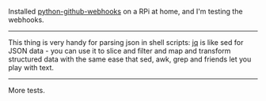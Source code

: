 Installed [python-github-webhooks](https://github.com/carlos-jenkins/python-github-webhooks) on a RPi at home, and I'm testing the webhooks.

---
This thing is very handy for parsing json in shell scripts: [jq](https://stedolan.github.io/jq/) is like sed for JSON data - you can use it to slice and filter and map and transform structured data with the same ease that sed, awk, grep and friends let you play with text.

---

More tests.
